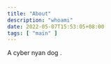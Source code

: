 ```yaml
---
title: "About"
description: "whoami"
date: 2022-05-07T15:53:05+08:00
tags: [ "main" ]
---
```



A cyber nyan dog .